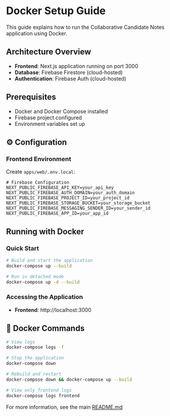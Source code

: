 # Docker Setup Guide

This guide explains how to run the Collaborative Candidate Notes application using Docker.

##  **Architecture Overview**

- **Frontend**: Next.js application running on port 3000
- **Database**: Firebase Firestore (cloud-hosted)
- **Authentication**: Firebase Auth (cloud-hosted)

## **Prerequisites**

- Docker and Docker Compose installed
- Firebase project configured
- Environment variables set up

## ⚙️ **Configuration**
### Frontend Environment

Create `apps/web/.env.local`:
```env
# Firebase Configuration
NEXT_PUBLIC_FIREBASE_API_KEY=your_api_key
NEXT_PUBLIC_FIREBASE_AUTH_DOMAIN=your_auth_domain
NEXT_PUBLIC_FIREBASE_PROJECT_ID=your_project_id
NEXT_PUBLIC_FIREBASE_STORAGE_BUCKET=your_storage_bucket
NEXT_PUBLIC_FIREBASE_MESSAGING_SENDER_ID=your_sender_id
NEXT_PUBLIC_FIREBASE_APP_ID=your_app_id
```

## **Running with Docker**

### Quick Start
```bash
# Build and start the application
docker-compose up --build

# Run in detached mode
docker-compose up -d --build
```

### Accessing the Application
- **Frontend**: http://localhost:3000

## 🔧 **Docker Commands**

```bash
# View logs
docker-compose logs -f

# Stop the application
docker-compose down

# Rebuild and restart
docker-compose down && docker-compose up --build

# View only frontend logs
docker-compose logs frontend
```

For more information, see the main [README.md](./README.md)